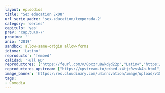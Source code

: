 ```yaml
---
layout: episodios
title: "Sex education 2x08"
url_serie_padre: 'sex-education/temporada-2'
category: 'series'
capitulo: 'yes'
prev: 'capitulo-7'
proximo: ''
anio: '2019'
sandbox: allow-same-origin allow-forms
idioma: 'Latino'
reproductor: 'fembed'
calidad: 'Full HD'
reproductores: ["https://feurl.com/v/8pxzru8wkdyd22p","Latino","https://mstream.space/5aueq2mmp67k","Latino","https://gdriveplayer.co/embed2.php?link=3hcekkw13RSUl22rPQ2J6AfRbrp3NFw%252BVVWFQ9xm8t8sm9N%252B%252FzDR27%252F6tCFTjOgrY%252BE1mUzahTJa8fhBvfAHho7%252Fh9c6b%252F2zQM9xoyxUYGa%252BDd69x0n2PonFrHvkkGkXAQF460gGtXr4A84H9kmcmSrihXJAwLJIYnEilOz6v%252BWrowjKuUystzaGvm3%252BzI2BAmusAukzvfJvNDZ%252BOl%252BQJ2","Latino"]
reproductores_upstream: ["https://upstream.to/embed-x4tjz0zvsk4b.html","Latino"]
image_banner: 'https://res.cloudinary.com/u4innovation/image/upload/v1565906678/sex-poster-min_yeylaj.jpg'
tags:
- Comedia
---
```













